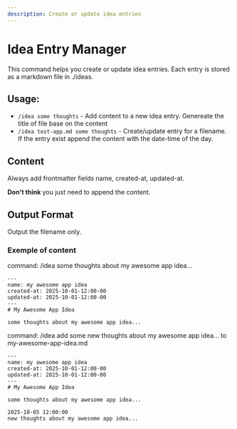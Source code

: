```yaml
---
description: Create or update idea entries
---
```


# Idea Entry Manager

This command helps you create or update idea entries. Each entry is stored as a markdown file in ./ideas.

## Usage:

- `/idea some thoughts` - Add content to a new idea entry. Genereate the title of file base on the content
- `/idea test-app.md some thoughts` - Create/update entry for a filename. If the entry exist append the content with the date-time of the day.

## Content

Always add frontmatter fields name, created-at, updated-at.

**Don't think** you just need to append the content.

## Output Format

Output the filename only.

### Exemple of content

command: /idea some thoughts about my awesome app idea...

```
---
name: my awesome app idea
created-at: 2025-10-01-12:00-00
updated-at: 2025-10-01-12:00-00
---
# My Awesome App Idea

some thoughts about my awesome app idea...
```

command: /idea add some new thoughts about my awesome app idea... to my-awesome-app-idea.md

```
---
name: my awesome app idea
created-at: 2025-10-01-12:00-00
updated-at: 2025-10-01-12:00-00
---
# My Awesome App Idea

some thoughts about my awesome app idea...

2025-10-05 12:00:00
new thoughts about my awesome app idea...
```